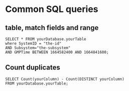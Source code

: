 # Common SQL queries

## table, match fields and range

```
SELECT * FROM yourDatabase.yourTable
where SystemID = "the-id"
AND Subsystem="the-subsystem"
AND GMPTime BETWEEN 1664582400 AND 1664841600;
```

## Count duplicates

```
SELECT Count(yourColumn) - Count(DISTINCT yourColumn)
FROM yourDatabase.yourTable;
```
